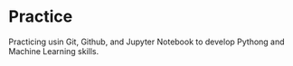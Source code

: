 # Practice
Practicing usin Git, Github, and Jupyter Notebook to develop Pythong and Machine Learning skills.
